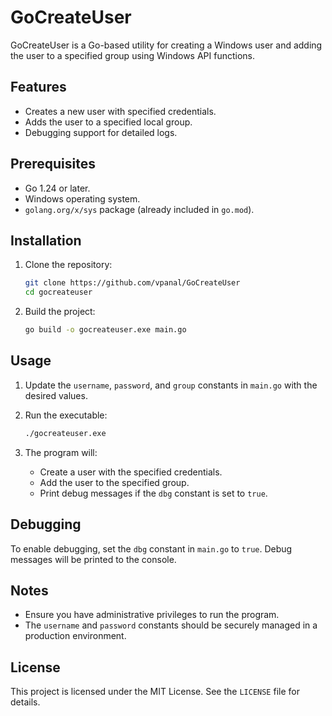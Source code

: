 # GoCreateUser

GoCreateUser is a Go-based utility for creating a Windows user and adding the user to a specified group using Windows API functions.

## Features

- Creates a new user with specified credentials.
- Adds the user to a specified local group.
- Debugging support for detailed logs.

## Prerequisites

- Go 1.24 or later.
- Windows operating system.
- `golang.org/x/sys` package (already included in `go.mod`).

## Installation

1. Clone the repository:
   ```sh
   git clone https://github.com/vpanal/GoCreateUser
   cd gocreateuser
   ```

2. Build the project:
   ```sh
   go build -o gocreateuser.exe main.go
   ```

## Usage

1. Update the `username`, `password`, and `group` constants in `main.go` with the desired values.

2. Run the executable:
   ```sh
   ./gocreateuser.exe
   ```

3. The program will:
   - Create a user with the specified credentials.
   - Add the user to the specified group.
   - Print debug messages if the `dbg` constant is set to `true`.

## Debugging

To enable debugging, set the `dbg` constant in `main.go` to `true`. Debug messages will be printed to the console.

## Notes

- Ensure you have administrative privileges to run the program.
- The `username` and `password` constants should be securely managed in a production environment.

## License

This project is licensed under the MIT License. See the `LICENSE` file for details.
